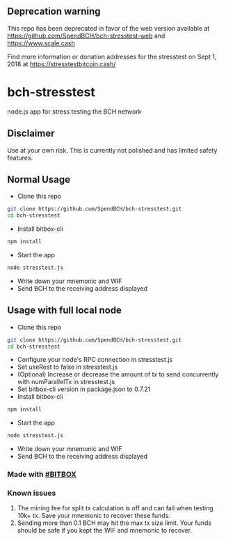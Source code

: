 ## Deprecation warning
This repo has been deprecated in favor of the web version available at https://github.com/SpendBCH/bch-stresstest-web and https://www.scale.cash

Find more information or donation addresses for the stresstest on Sept 1, 2018 at https://stresstestbitcoin.cash/

# bch-stresstest
node.js app for stress testing the BCH network

## Disclaimer
Use at your own risk. This is currently not polished and has limited safety features.

## Normal Usage
* Clone this repo
```sh
git clone https://github.com/SpendBCH/bch-stresstest.git
cd bch-stresstest
```
* Install bitbox-cli
```sh
npm install
```
* Start the app
```sh
node stresstest.js
```
* Write down your mnemonic and WIF
* Send BCH to the receiving address displayed

## Usage with full local node
* Clone this repo
```sh
git clone https://github.com/SpendBCH/bch-stresstest.git
cd bch-stresstest
```
* Configure your node's RPC connection in stresstest.js 
* Set useRest to false in stresstest.js 
* (Optional) Increase or decrease the amount of tx to send concurrently with numParallelTx in stresstest.js 
* Set bitbox-cli version in package.json to 0.7.21
* Install bitbox-cli
```sh
npm install
```
* Start the app
```sh
node stresstest.js
```
* Write down your mnemonic and WIF
* Send BCH to the receiving address displayed

### Made with [#BITBOX](https://github.com/bigearth/bitbox-cli)

### Known issues
1. The mining fee for split tx calculation is off and can fail when testing 10k+ tx. Save your mnemonic to recover these funds.
1. Sending more than 0.1 BCH may hit the max tx size limit. Your funds should be safe if you kept the WIF and mnemonic to recover.
